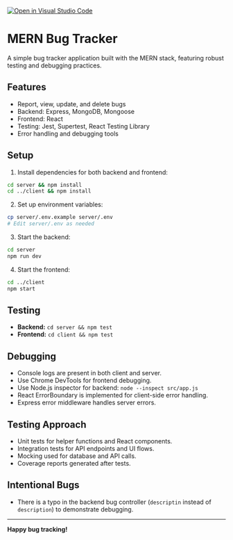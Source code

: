 [![Open in Visual Studio Code](https://classroom.github.com/assets/open-in-vscode-2e0aaae1b6195c2367325f4f02e2d04e9abb55f0b24a779b69b11b9e10269abc.svg)](https://classroom.github.com/online_ide?assignment_repo_id=19931775&assignment_repo_type=AssignmentRepo)
# MERN Bug Tracker

A simple bug tracker application built with the MERN stack, featuring robust testing and debugging practices.

## Features

- Report, view, update, and delete bugs
- Backend: Express, MongoDB, Mongoose
- Frontend: React
- Testing: Jest, Supertest, React Testing Library
- Error handling and debugging tools

## Setup

1. Install dependencies for both backend and frontend:

```bash
cd server && npm install
cd ../client && npm install
```

2. Set up environment variables:

```bash
cp server/.env.example server/.env
# Edit server/.env as needed
```

3. Start the backend:

```bash
cd server
npm run dev
```

4. Start the frontend:

```bash
cd ../client
npm start
```

## Testing

- **Backend:** `cd server && npm test`
- **Frontend:** `cd client && npm test`

## Debugging

- Console logs are present in both client and server.
- Use Chrome DevTools for frontend debugging.
- Use Node.js inspector for backend: `node --inspect src/app.js`
- React ErrorBoundary is implemented for client-side error handling.
- Express error middleware handles server errors.

## Testing Approach

- Unit tests for helper functions and React components.
- Integration tests for API endpoints and UI flows.
- Mocking used for database and API calls.
- Coverage reports generated after tests.

## Intentional Bugs

- There is a typo in the backend bug controller (`descriptin` instead of `description`) to demonstrate debugging.

---

**Happy bug tracking!** 